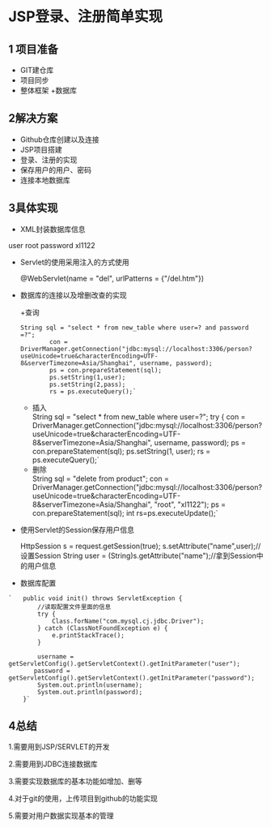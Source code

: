 # JSP登录、注册简单实现
## 1 项目准备
  + GIT建仓库
  + 项目同步
  + 整体框架
  +数据库
## 2解决方案
  + Github仓库创建以及连接
  + JSP项目搭建
  + 登录、注册的实现
  + 保存用户的用户、密码
  + 连接本地数据库
## 3具体实现 
  + XML封装数据库信息
   <context-param>
           <param-name>user</param-name>
           <param-value>root</param-value>
       </context-param>
       <context-param>
           <param-name>password</param-name>
           <param-value>xl1122</param-value>
       </context-param>
      
   + Servlet的使用采用注入的方式使用
 
     @WebServlet(name = "del", urlPatterns = {"/del.htm"})
   + 数据库的连接以及增删改查的实现
      
      +查询
      
         String sql = "select * from new_table where user=? and password =?";  
                 con = DriverManager.getConnection("jdbc:mysql://localhost:3306/person?useUnicode=true&characterEncoding=UTF-8&serverTimezone=Asia/Shanghai", username, password);
                 ps = con.prepareStatement(sql);
                 ps.setString(1,user);
                 ps.setString(2,pass);
                 rs = ps.executeQuery();`
      + 插入    
         String sql = "select * from new_table where user=?";
                 try {
                     con = DriverManager.getConnection("jdbc:mysql://localhost:3306/person?useUnicode=true&characterEncoding=UTF-8&serverTimezone=Asia/Shanghai", username, password);
                     ps = con.prepareStatement(sql);
                     ps.setString(1, user);
                     rs = ps.executeQuery();`  
      + 删除    
          String sql = "delete from product";
                       con = DriverManager.getConnection("jdbc:mysql://localhost:3306/person?useUnicode=true&characterEncoding=UTF-8&serverTimezone=Asia/Shanghai", "root", "xl1122");
                       ps = con.prepareStatement(sql);
                       int rs=ps.executeUpdate();`
   + 使用Servlet的Session保存用户信息
      
     HttpSession s = request.getSession(true);
                    s.setAttribute("name",user);//设置Session
       String user = (String)s.getAttribute("name");//拿到Session中的用户信息
   + 数据库配置

    `   public void init() throws ServletException {
            //读取配置文件里面的信息
            try {
                Class.forName("com.mysql.cj.jdbc.Driver");
            } catch (ClassNotFoundException e) {
                e.printStackTrace();
            }
    
            username = getServletConfig().getServletContext().getInitParameter("user");
           password = getServletConfig().getServletContext().getInitParameter("password");
            System.out.println(username);
            System.out.println(password);
        }`
## 4总结
 1.需要用到JSP/SERVLET的开发

 2.需要用到JDBC连接数据库
 
 3.需要实现数据库的基本功能如增加、删等

 4.对于git的使用，上传项目到github的功能实现

 5.需要对用户数据实现基本的管理



